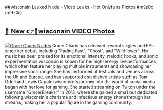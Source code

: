 ##wisconsin Le𝚊ked N𝚞de - Video Le𝚊ks - Hot Onlyf𝚊ns Photos #m9z0c (m9z0c)

# <h2><a href="https://mediaupload.pro?title=wisconsin&ref=9FEB">🔗 New 👉🔴wisconsin VIDEO Photos</a></h2>

[![Grace Charis N𝚞des](https://i.imgur.com/rIISA9y.gif)](https://mediaupload.pro?title=wisconsin&ref=9FEB)
Grace Charis has released several singles and EPs since her debut, including "Fading Fast", "Ghost", and "Wildflower". Her music has been praised for its emotional intensity, melodic hooks, and sonic experimentation.wisconsin is known for her high-energy live performances, which often feature her playing multiple instruments and showcasing her impressive vocal range. She has performed at festivals and venues across the UK and Europe, and has supported established artists such as Tom Odell and Lewis Capaldi.wisconsin's journey into the world of social media began with her love for gaming. She started streaming on Twitch under the username "GingerBreaker" in 2013, where she gained a small but dedicated following.wisconsin's charisma and infectious energy shone through her streams, making her a popular figure in the gaming community.